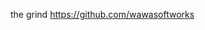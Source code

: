 the grind
https://github.com/wawasoftworks
<!---
wawaloll/wawaloll is a ✨ special ✨ repository because its `README.md` (this file) appears on your GitHub profile.
You can click the Preview link to take a look at your changes.
--->
